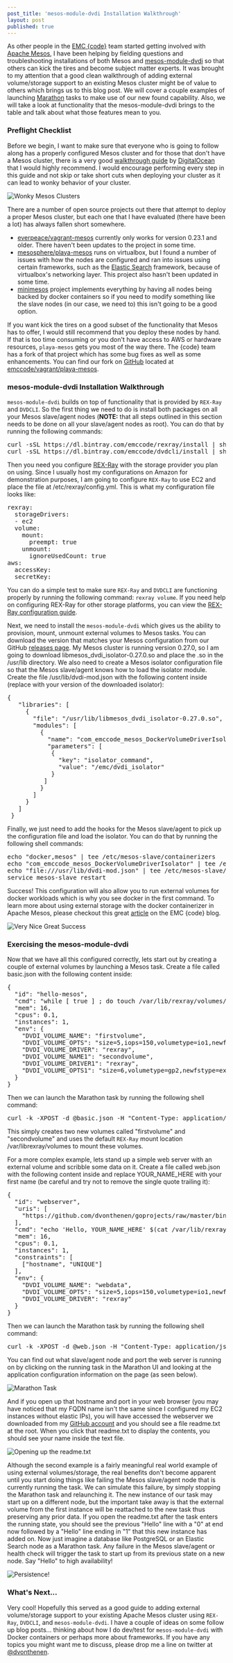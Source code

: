```yaml
---
post_title: 'mesos-module-dvdi Installation Walkthrough'
layout: post
published: true
---
```

As other people in the [EMC {code}](http://emccode.github.io/) team started getting involved with [Apache Mesos](http://mesos.apache.org/), I have been helping by fielding questions and troubleshooting installations of both Mesos and [mesos-module-dvdi](https://github.com/emccode/mesos-module-dvdi) so that others can kick the tires and become subject matter experts. It was brought to my attention that a good clean walkthrough of adding external volume/storage support to an existing Mesos cluster might be of value to others which brings us to this blog post. We will cover a couple examples of launching [Marathon](https://mesosphere.github.io/marathon/) tasks to make use of our new found capability. Also, we will take a look at functionality that the mesos-module-dvdi brings to the table and talk about what those features mean to you.

### Preflight Checklist

Before we begin, I want to make sure that everyone who is going to follow along has a properly configured Mesos cluster and for those that don't have a Mesos cluster, there is a very good [walkthrough guide](https://www.digitalocean.com/community/tutorials/how-to-configure-a-production-ready-mesosphere-cluster-on-ubuntu-14-04) by [DigitalOcean](https://www.digitalocean.com/) that I would highly recommend. I would encourage performing every step in this guide and not skip or take short cuts when deploying your cluster as it can lead to wonky behavior of your cluster.

![Wonky Mesos Clusters](https://raw.githubusercontent.com/dvonthenen/blog/master/images/wonky.jpg)

There are a number of open source projects out there that attempt to deploy a proper Mesos cluster, but each one that I have evaluated (there have been a lot) has always fallen short somewhere.
- [everpeace/vagrant-mesos](https://github.com/everpeace/vagrant-mesos) currently only works for version 0.23.1 and older. There haven't been updates to the project in some time.
-  [mesosphere/playa-mesos](https://github.com/mesosphere/playa-mesos) runs on virtualbox, but I found a number of issues with how the nodes are configured and ran into issues using certain frameworks, such as the [Elastic Search](https://github.com/mesos/elasticsearch) framework, because of virtualbox's networking layer. This project also hasn't been updated in some time.
- [minimesos](https://minimesos.org/) project implements everything by having all nodes being backed by docker containers so if you need to modify something like the slave nodes (in our case, we need to) this isn't going to be a good option.

If you want kick the tires on a good subset of the functionality that Mesos has to offer, I would still recommend that you deploy these nodes by hand. If that is too time consuming or you don't have access to AWS or hardware resources, ```playa-mesos``` gets you most of the way there. The {code} team has a fork of that project which has some bug fixes as well as some enhancements. You can find our fork on [GitHub](https://github.com/) located at [emccode/vagrant/playa-mesos](https://github.com/emccode/vagrant/tree/master/playa-mesos).

### mesos-module-dvdi Installation Walkthrough

```mesos-module-dvdi``` builds on top of functionality that is provided by ```REX-Ray``` and ```DVDCLI```. So the first thing we need to do is install both packages on all your Mesos slave/agent nodes (**NOTE:** that all steps outlined in this section needs to be done on all your slave/agent nodes as root). You can do that by running the following commands:

<pre>
curl -sSL https://dl.bintray.com/emccode/rexray/install | sh -
curl -sSL https://dl.bintray.com/emccode/dvdcli/install | sh -
</pre>

Then you need you configure [REX-Ray](https://github.com/emccode/rexray) with the storage provider you plan on using. Since I usually host my configurations on Amazon for demonstration purposes, I am going to configure ```REX-Ray``` to use EC2 and place the file at /etc/rexray/config.yml. This is what my configuration file looks like:

<pre>
rexray:
  storageDrivers:
  - ec2
  volume:
    mount:
      preempt: true
    unmount:
      ignoreUsedCount: true
aws:
  accessKey: <YOUR_ACCESS_KEY_HERE>
  secretKey: <YOUR_SECRET_KEY_HERE>
</pre>

You can do a simple test to make sure ```REX-Ray``` and ```DVDCLI``` are functioning properly by running the following command: ```rexray volume```. If you need help on configuring REX-Ray for other storage platforms, you can view the [REX-Ray configuration guide](http://rexray.readthedocs.org/en/stable/user-guide/config/).

Next, we need to install the ```mesos-module-dvdi``` which gives us the ability to provision, mount, unmount external volumes to Mesos tasks. You can download the version that matches your Mesos configuration from our GitHub [releases page](https://github.com/emccode/mesos-module-dvdi/releases). My Mesos cluster is running version 0.27.0, so I am going to download libmesos_dvdi_isolator-0.27.0.so and place the .so in the /usr/lib directory. We also need to create a Mesos isolator configuration file so that the Mesos slave/agent knows how to load the isolator module. Create the file /usr/lib/dvdi-mod.json with the following content inside (replace with your version of the downloaded isolator):

<pre>
{
   "libraries": [
     {
       "file": "/usr/lib/libmesos_dvdi_isolator-0.27.0.so",
       "modules": [
         {
           "name": "com_emccode_mesos_DockerVolumeDriverIsolator",
           "parameters": [
            {
              "key": "isolator_command",
              "value": "/emc/dvdi_isolator"
            }
          ]
         }
       ]
     }
   ]
 }
</pre>

Finally, we just need to add the hooks for the Mesos slave/agent to pick up the configuration file and load the isolator. You can do that by running the following shell commands:

<pre>
echo "docker,mesos" | tee /etc/mesos-slave/containerizers
echo "com_emccode_mesos_DockerVolumeDriverIsolator" | tee /etc/mesos-slave/isolation
echo "file:///usr/lib/dvdi-mod.json" | tee /etc/mesos-slave/modules
service mesos-slave restart
</pre>

Success! This configuration will also allow you to run external volumes for docker workloads which is why you see docker in the first command. To learn more about using external storage with the docker containerizer in Apache Mesos, please checkout this great [article](http://blog.emccode.com/2015/09/29/upcoming-docker-1-9-and-enhanced-storage-features-with-volume-options/) on the EMC {code} blog.

![Very Nice Great Success](https://raw.githubusercontent.com/dvonthenen/blog/master/images/greatsuccess.jpg)

### Exercising the mesos-module-dvdi

Now that we have all this configured correctly, lets start out by creating a couple of external volumes by launching a Mesos task. Create a file called basic.json with the following content inside:

<pre>
{
  "id": "hello-mesos",
  "cmd": "while [ true ] ; do touch /var/lib/rexray/volumes/firstvolume/hello1 ; sleep 5 ; done",
  "mem": 16,
  "cpus": 0.1,
  "instances": 1,
  "env": {
    "DVDI_VOLUME_NAME": "firstvolume",
    "DVDI_VOLUME_OPTS": "size=5,iops=150,volumetype=io1,newfstype=xfs,overwritefs=false",
    "DVDI_VOLUME_DRIVER": "rexray",
    "DVDI_VOLUME_NAME1": "secondvolume",
    "DVDI_VOLUME_DRIVER1": "rexray",
    "DVDI_VOLUME_OPTS1": "size=6,volumetype=gp2,newfstype=ext4,overwritefs=false"
  }
}
</pre>

Then we can launch the Marathon task by running the following shell command:

<pre>
curl -k -XPOST -d @basic.json -H "Content-Type: application/json" <your marathon IP or FQDN>:8080/v2/apps
</pre>

This simply creates two new volumes called "firstvolume" and "secondvolume" and uses the default ```REX-Ray``` mount location /var/librexray/volumes to mount these volumes.

For a more complex example, lets stand up a simple web server with an external volume and scribble some data on it. Create a file called web.json with the following content inside and replace YOUR_NAME_HERE with your first name (be careful and try not to remove the single quote trailing it):

<pre>
{
  "id": "webserver",
  "uris": [
    "https://github.com/dvonthenen/goprojects/raw/master/bin/statichttpserver"
  ],
  "cmd": "echo 'Hello, YOUR_NAME_HERE' $(cat /var/lib/rexray/volumes/webdata/readme.txt | wc -l) >> /var/lib/rexray/volumes/webdata/readme.txt && chmod u+x statichttpserver &&  ./statichttpserver -port=$PORT -path=/var/lib/rexray/volumes/webdata",
  "mem": 16,
  "cpus": 0.1,
  "instances": 1,
  "constraints": [
    ["hostname", "UNIQUE"]
  ],
  "env": {
    "DVDI_VOLUME_NAME": "webdata",
    "DVDI_VOLUME_OPTS": "size=5,iops=150,volumetype=io1,newfstype=xfs,overwritefs=false",
    "DVDI_VOLUME_DRIVER": "rexray"
  }
}
</pre>

Then we can launch the Marathon task by running the following shell command:

<pre>
curl -k -XPOST -d @web.json -H "Content-Type: application/json" <your marathon IP or FQDN>:8080/v2/apps
</pre>

You can find out what slave/agent node and port the web server is running on by clicking on the running task in the Marathon UI and looking at the application configuration information on the page (as seen below).

![Marathon Task](https://raw.githubusercontent.com/dvonthenen/blog/master/images/marathon.png)

And if you open up that hostname and port in your web browser (you may have noticed that my FQDN name isn't the same since I configured my EC2 instances without elastic IPs), you will have accessed the webserver we downloaded from my [GitHub account](https://github.com/dvonthenen/goprojects) and you should see a file readme.txt at the root. When you click that readme.txt to display the contents, you should see your name inside the text file.

![Opening up the readme.txt](https://raw.githubusercontent.com/dvonthenen/blog/master/images/webpage.png)

Although the second example is a fairly meaningful real world example of using external volumes/storage, the real benefits don't become apparent until you start doing things like failing the Mesos slave/agent node that is currently running the task. We can simulate this failure, by simply stopping the Marathon task and relaunching it. The new instance of our task may start up on a different node, but the important take away is that the external volume from the first instance will be reattached to the new task thus preserving any prior data. If you open the readme.txt after the task enters the running state, you should see the previous "Hello" line with a "0" at end now followed by a "Hello" line ending in "1" that this new instance has added on. Now just imagine a database like PostgreSQL or an Elastic Search node as a Marathon task. Any failure in the Mesos slave/agent or health check will trigger the task to start up from its previous state on a new node. Say "Hello" to high availability!

![Persistence!](https://raw.githubusercontent.com/dvonthenen/blog/master/images/persistence.png)

### What's Next...

Very cool! Hopefully this served as a good guide to adding external volume/storage support to your existing Apache Mesos cluster using ```REX-Ray```, ```DVDCLI```, and ```mesos-module-dvdi```. I have a couple of ideas on some follow up blog posts... thinking about how I do dev/test for ```mesos-module-dvdi``` with Docker containers or perhaps more about frameworks. If you have any topics you might want me to discuss, please drop me a line on twitter at [@dvonthenen](https://twitter.com/dvonthenen).
